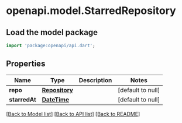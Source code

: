 # openapi.model.StarredRepository

## Load the model package
```dart
import 'package:openapi/api.dart';
```

## Properties
Name | Type | Description | Notes
------------ | ------------- | ------------- | -------------
**repo** | [**Repository**](Repository.md) |  | [default to null]
**starredAt** | [**DateTime**](DateTime.md) |  | [default to null]

[[Back to Model list]](../README.md#documentation-for-models) [[Back to API list]](../README.md#documentation-for-api-endpoints) [[Back to README]](../README.md)


